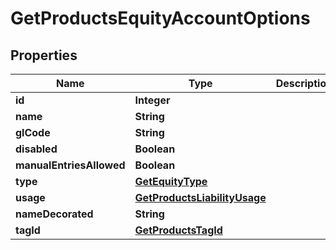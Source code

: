 

# GetProductsEquityAccountOptions

## Properties

Name | Type | Description | Notes
------------ | ------------- | ------------- | -------------
**id** | **Integer** |  |  [optional]
**name** | **String** |  |  [optional]
**glCode** | **String** |  |  [optional]
**disabled** | **Boolean** |  |  [optional]
**manualEntriesAllowed** | **Boolean** |  |  [optional]
**type** | [**GetEquityType**](GetEquityType.md) |  |  [optional]
**usage** | [**GetProductsLiabilityUsage**](GetProductsLiabilityUsage.md) |  |  [optional]
**nameDecorated** | **String** |  |  [optional]
**tagId** | [**GetProductsTagId**](GetProductsTagId.md) |  |  [optional]




